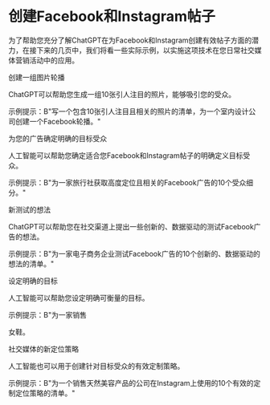 # 创建Facebook和Instagram帖子

为了帮助您充分了解ChatGPT在为Facebook和Instagram创建有效帖子方面的潜力，在接下来的几页中，我们将看一些实际示例，以实施这项技术在您日常社交媒体营销活动中的应用。

创建一组图片轮播

ChatGPT可以帮助您生成一组10张引人注目的照片，能够吸引您的受众。

示例提示：B"写一个包含10张引人注目且相关的照片的清单，为一个室内设计公司创建一个Facebook轮播。"

为您的广告确定明确的目标受众

人工智能可以帮助您确定适合您Facebook和Instagram帖子的明确定义目标受众。

示例提示：B"为一家旅行社获取高度定位且相关的Facebook广告的10个受众细分。"

新测试的想法

ChatGPT可以帮助您在社交渠道上提出一些创新的、数据驱动的测试Facebook广告的想法。

示例提示：B"为一家电子商务企业测试Facebook广告的10个创新的、数据驱动的想法的清单。"

设定明确的目标

人工智能可以帮助您设定明确可衡量的目标。

示例提示：B"为一家销售

女鞋。

社交媒体的新定位策略

人工智能也可以用于创建针对目标受众的有效定制策略。

示例提示：B"为一个销售天然美容产品的公司在Instagram上使用的10个有效的定制定位策略的清单。"
